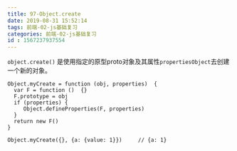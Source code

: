 ```yaml
---
title: 97-Object.create
date: 2019-08-31 15:52:14
tags: 前端-02-js基础复习
categories: 前端-02-js基础复习
id : 1567237937554
---
```


`object.create()` 是使用指定的原型proto对象及其属性`propertiesObject`去创建一个新的对象。
```
Object.myCreate = function (obj, properties)  {
  var F = function ()  {}
  F.prototype = obj
  if (properties) {
     Object.defineProperties(F, properties)
  }
  return new F()
}

Object.myCreate({}, {a: {value: 1}})     // {a: 1}
```
